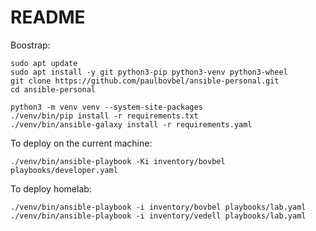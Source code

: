 # README

Boostrap:

```
sudo apt update
sudo apt install -y git python3-pip python3-venv python3-wheel
git clone https://github.com/paulbovbel/ansible-personal.git
cd ansible-personal

python3 -m venv venv --system-site-packages
./venv/bin/pip install -r requirements.txt
./venv/bin/ansible-galaxy install -r requirements.yaml
```

To deploy on the current machine:

`./venv/bin/ansible-playbook -Ki inventory/bovbel playbooks/developer.yaml`

To deploy homelab:

`./venv/bin/ansible-playbook -i inventory/bovbel playbooks/lab.yaml`
`./venv/bin/ansible-playbook -i inventory/vedell playbooks/lab.yaml`
